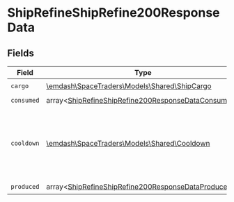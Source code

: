 # ShipRefineShipRefine200ResponseData


## Fields

| Field                                                                                                                        | Type                                                                                                                         | Required                                                                                                                     | Description                                                                                                                  |
| ---------------------------------------------------------------------------------------------------------------------------- | ---------------------------------------------------------------------------------------------------------------------------- | ---------------------------------------------------------------------------------------------------------------------------- | ---------------------------------------------------------------------------------------------------------------------------- |
| `cargo`                                                                                                                      | [\emdash\SpaceTraders\Models\Shared\ShipCargo](../../models/shared/ShipCargo.md)                                             | :heavy_check_mark:                                                                                                           | N/A                                                                                                                          |
| `consumed`                                                                                                                   | array<[ShipRefineShipRefine200ResponseDataConsumed](../../models/operations/ShipRefineShipRefine200ResponseDataConsumed.md)> | :heavy_check_mark:                                                                                                           | N/A                                                                                                                          |
| `cooldown`                                                                                                                   | [\emdash\SpaceTraders\Models\Shared\Cooldown](../../models/shared/Cooldown.md)                                               | :heavy_check_mark:                                                                                                           | A cooldown is a period of time in which a ship cannot perform certain actions.                                               |
| `produced`                                                                                                                   | array<[ShipRefineShipRefine200ResponseDataProduced](../../models/operations/ShipRefineShipRefine200ResponseDataProduced.md)> | :heavy_check_mark:                                                                                                           | N/A                                                                                                                          |